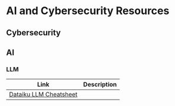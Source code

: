# AI and Cybersecurity Resources
## Cybersecurity
## AI 
### LLM
| Link | Description |
| --- | ---| 
| [Dataiku LLM Cheatsheet](https://content.dataiku.com/the-llm-cheatsheet-bundle) | |
